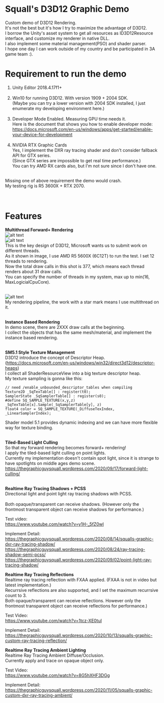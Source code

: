# Squall's D3D12 Graphic Demo
Custom demo of D3D12 Rendering. <br>
It's not the best but it's how I try to maximize the advantage of D3D12. <br>
I borrow the Unity's asset system to get all resources as ID3D12Resource interface, and customize my renderer in native DLL. <br>
I also implement some material management(PSO) and shader parser. <br>
I hope one day I can work outside of my country and be participated in 3A game team :). <br>

# Requirement to run the demo
1. Unity Editor 2018.4.17f1+ <br><br>
2. Win10 for running D3D12. With version 1909 + 2004 SDK. <br>
(Maybe you can try a lower version with 2004 SDK installed, I just enumerate my developing environment here.) <br><br>
3. Developer Mode Enabled. Measuring GPU time needs it. <br>
Here is the document that shows you how to enable developer mode: <br>
https://docs.microsoft.com/en-us/windows/apps/get-started/enable-your-device-for-development <br><br>
4. NVIDIA RTX Graphic Cards <br>
Yes, I implement the DXR ray tracing shader and don't consider fallback API for GTX series. <br>
(Since GTX series are impossible to get real time performance.) <br>
You can try AMD RX cards also, but I'm not sure since I don't have one. <br><br>

Missing one of above requirement the demo would crash. <br>
My testing rig is R5 3600X + RTX 2070. <br>
<br><br>

# Features
**Multithread Forward+ Rendering** <br>
![alt text](https://i.imgur.com/yFHJejE.jpg) <br>
![alt text](https://i.imgur.com/xOmMTow.jpg) <br>
This is the key design of D3D12, Microsoft wants us to submit work on different threads. <br>
As it shown in image, I use AMD R5 5600X (6C12T) to run the test. I set 12 threads to rendering. <br>
Now the total draw calls in this shot is 377, which means each thread renders about 31 draw calls. <br>
You can specify the number of threads in my system, max up to min(16, MaxLogicialCpuCore). <br><br>

![alt text](https://i.imgur.com/eWkUayG.png) <br>
My rendering pipeline, the work with a star mark means I use multithread on it. <br><br>

**Instance Based Rendering** <br>
In demo scene, there are 2XXX draw calls at the beginning. <br>
I collect the objects that has the same mesh/material, and implement the instance based rendering. <br><br>

**SM5.1 Style Texture Management** <br>
D3D12 introduce the concept of Descriptor Heap. (https://docs.microsoft.com/en-us/windows/win32/direct3d12/descriptor-heaps) <br>
I collect all ShaderResourceView into a big texture descriptor heap. <br>
My texture sampling is gonna like this: <br>
```
// need /enable_unbounded_descriptor_tables when compiling
Texture2D _SqTexTable[] : register(t0);
SamplerState _SqSamplerTable[] : register(s0);
#define SQ_SAMPLE_TEXTURE(x,y,z) _SqTexTable[x].Sample(_SqSamplerTable[y], z)
float4 color = SQ_SAMPLE_TEXTURE(_DiffuseTexIndex, _LinearSamplerIndex);
```
Shader model 5.1 provides dynamic indexing and we can have more flexible way for texture binding. <br><br>

**Tiled-Based Light Culling** <br>
So that my forward rendering becomes forward+ rendering! <br>
I apply the tiled-based light culling on point lights. <br>
Currently my implementation doesn't contain spot light, since it is strange to have spotlights on middle ages demo scene. <br>
https://thegraphicguysquall.wordpress.com/2020/09/17/forward-light-culling/ <br><br>

**Realtime Ray Tracing Shadows + PCSS** <br>
Directional light and point light ray tracing shadows with PCSS. <br><br>
Both opaque/transparent can receive shadows. (However only the frontmost transparent object can receive shadows for performance.) <br> 

Test video: <br>
https://www.youtube.com/watch?v=y1H-_5fZ0wI <br>

Implement Detail: <br>
https://thegraphicguysquall.wordpress.com/2020/08/14/squalls-graphic-dxr-ray-tracing-shadow/ <br>
https://thegraphicguysquall.wordpress.com/2020/08/24/ray-tracing-shadow-semi-pcss/ <br>
https://thegraphicguysquall.wordpress.com/2020/09/02/point-light-ray-tracing-shadow/ <br>

**Realtime Ray Tracing Reflections** <br>
Realtime ray tracing reflection with FXAA applied. (FXAA is not in video but latest implementation.) <br>
Recurrsive reflections are also supported, and I set the maximum recurrsive count to 3. <br>
Both opaque/transparent can receive reflections. However only the frontmost transparent object can receive reflections for performance.) <br>

Test Video: <br>
https://www.youtube.com/watch?v=1tcz-XE0tuI <br>

Implement Detail: <br>
https://thegraphicguysquall.wordpress.com/2020/10/13/squalls-graphic-custom-ray-tracing-reflection/ <br>

**Realtime Ray Tracing Ambient Lighting** <br>
Realtime Ray Tracing Ambient Diffuse/Occlusion. <br>
Currently apply and trace on opaque object only. <br>

Test Video: <br>
https://www.youtube.com/watch?v=8G5hXHF3DGg <br>

Implement Detail: <br>
https://thegraphicguysquall.wordpress.com/2020/11/05/squalls-graphic-custom-dxr-ray-tracing-ambient/ <br>

